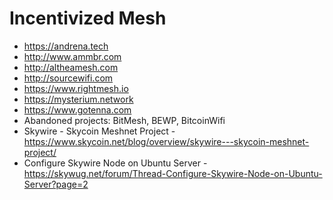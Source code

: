 # Incentivized Mesh

* https://andrena.tech
* http://www.ammbr.com
* http://altheamesh.com
* http://sourcewifi.com
* https://www.rightmesh.io
* https://mysterium.network
* https://www.gotenna.com
* Abandoned projects: BitMesh, BEWP, BitcoinWifi
* Skywire - Skycoin Meshnet Project - https://www.skycoin.net/blog/overview/skywire---skycoin-meshnet-project/
* Configure Skywire Node on Ubuntu Server - https://skywug.net/forum/Thread-Configure-Skywire-Node-on-Ubuntu-Server?page=2